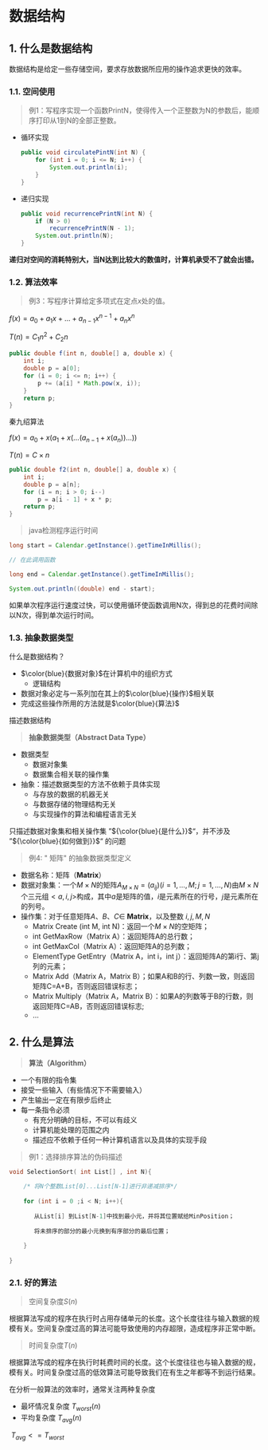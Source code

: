 # 数据结构

## 1. 什么是数据结构

​		数据结构是给定一些存储空间，要求存放数据所应用的操作追求更快的效率。

### 1.1. 空间使用

>   例1：写程序实现一个函数PrintN，使得传入一个正整数为N的参数后，能顺序打印从1到N的全部正整数。

*   循环实现

    ```java
    public void circulatePintN(int N) {
        for (int i = 0; i <= N; i++) {
            System.out.println(i);
        }
    }
    ```

*   递归实现

    ```java
    public void recurrencePrintN(int N) {
        if (N > 0)
            recurrencePrintN(N - 1);
        System.out.println(N);
    }
    ```

​		**递归对空间的消耗特别大，当N达到比较大的数值时，计算机承受不了就会出错。**



### 1.2. 算法效率

>   例3：写程序计算给定多项式在定点${x}$处的值。



${f(x)=a_0 + a_1x +...+ a_{n-1}x^{n-1} + a_nx^n}$

$T(n)=C_1n^2 + C_2n$

```java
public double f(int n, double[] a, double x) {
    int i;
    double p = a[0];
    for (i = 0; i <= n; i++) {
        p += (a[i] * Math.pow(x, i));   
    }
    return p;
}
```

秦九绍算法

$f(x) = a_0 + x(a_1 + x(\dots(a_{n-1} + x(a_n))\dots))$

$T(n)=C\times n$

```java
public double f2(int n, double[] a, double x) {
    int i;
    double p = a[n];
    for (i = n; i > 0; i--)
        p = a[i - 1] + x * p;
    return p;
}
```



>   java检测程序运行时间

```java
long start = Calendar.getInstance().getTimeInMillis();  

// 在此调用函数

long end = Calendar.getInstance().getTimeInMillis();

System.out.println((double) end - start);
```

如果单次程序运行速度过快，可以使用循环使函数调用N次，得到总的花费时间除以N次，得到单次运行时间。



### 1.3. 抽象数据类型

什么是数据结构？

*   $\color{blue}{数据对象}$在计算机中的组织方式
    *   逻辑结构
*   数据对象必定与一系列加在其上的$\color{blue}{操作}$相关联
*   完成这些操作所用的方法就是$\color{blue}{算法}$



描述数据结构

>   **抽象数据类型（Abstract Data Type）**

*   数据类型
    *   数据对象集
    *   数据集合相关联的操作集
*   抽象：描述数据类型的方法不依赖于具体实现
    *   与存放的数据的机器无关
    *   与数据存储的物理结构无关
    *   与实现操作的算法和编程语言无关

只描述数据对象集和相关操作集 ”${\color{blue}{是什么}}$“，并不涉及 ”${\color{blue}{如何做到}}$“ 的问题



>   例4: " 矩阵" 的抽象数据类型定义

*   数据名称：矩阵（**Matrix**）
*   数据对象集：一个${M\times N}$的矩阵${A_{M\times N}=(a_{ij})(i=1,\dots,M;j=1,\dots,N)}$由${M\times N}$个三元组${<a,i,j>}$构成，其中${a}$是矩阵的值，${i}$是元素所在的行号，${j}$是元素所在的列号。
*   操作集：对于任意矩阵${A、B、C  \in  }$  **Matrix**，以及整数 $i,j,M,N$
    *   Matrix Create (int M, int N)：返回一个$M\times N$的空矩阵；
    *   int GetMaxRow（Matrix A）：返回矩阵A的总行数；
    *   int GetMaxCol（Matrix A）：返回矩阵A的总列数；
    *   ElementType GetEntry（Matrix A，int i，int j）：返回矩阵A的第i行、第j列的元素；
    *   Matrix Add（Matrix A，Matrix B）；如果A和B的行、列数一致，则返回矩阵C=A+B，否则返回错误标志；
    *   Matrix Multiply（Matrix A，Matrix B）：如果A的列数等于B的行数，则返回矩阵C=AB，否则返回错误标志;
    *   ${\dots}$

## 2. 什么是算法

>   **算法（Algorithm）**

*   一个有限的指令集
*   接受一些输入（有些情况下不需要输入）
*   产生输出一定在有限步后终止
*   每一条指令必须
    *   有充分明确的目标，不可以有歧义
    *   计算机能处理的范围之内
    *   描述应不依赖于任何一种计算机语言以及具体的实现手段



>   例1：选择排序算法的伪码描述

```C
void SelectionSort( int List[] , int N){
    
    /* 将N个整数List[0]...List[N-1]进行非递减排序*/
    
    for (int i = 0 ;i < N; i++){
        
       从List[i] 到List[N-1]中找到最小元，并将其位置赋给MinPosition；
          
       将未排序的部分的最小元换到有序部分的最后位置；
          
    }
    
}
```



### 2.1. 好的算法

>   空间复杂度$S(n)$

根据算法写成的程序在执行时占用存储单元的长度。这个长度往往与输入数据的规模有关。空间复杂度过高的算法可能导致使用的内存超限，造成程序非正常中断。



>   时间复杂度$T(n)$

根据算法写成的程序在执行时耗费时间的长度。这个长度往往也与输入数据的规，模有关。时间复杂度过高的低效算法可能导致我们在有生之年都等不到运行结果。



在分析一般算法的效率时，通常关注两种复杂度

*   最坏情况复杂度 $T_{worst}(n)$
*   平均复杂度 $T_{avg}(n)$



​		                 												$T_{avg}<=T_{worst}$










